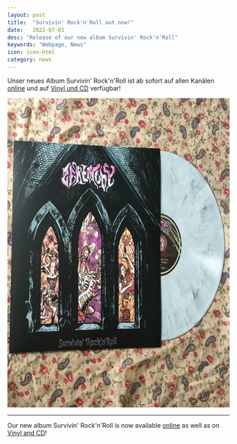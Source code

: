 ```yaml
---
layout: post
title:  "Survivin' Rock'n'Roll out now!"
date:   2022-07-01
desc: "Release of our new album Survivin' Rock'n'Roll"
keywords: "Webpage, News"
icon: icon-html
category: news
---
```


Unser neues Album Survivin' Rock'n'Roll ist ab sofort auf allen Kanälen <a href="https://distrokid.com/hyperfollow/zeremony/survivin-rocknroll-3">online</a> und auf <a href="https://zeremony.bandcamp.com/album/survivin-rocknroll">Vinyl und CD</a> verfügbar!

<a href="https://zeremony.bandcamp.com/album/survivin-rocknroll"><img src="/static/assets/img/landing/srnr-vinyl.jpg" height="700px" width="700px"/></a><br />

<hr />
Our new album Survivin' Rock'n'Roll is now available <a href="https://distrokid.com/hyperfollow/zeremony/survivin-rocknroll-3">online</a> as well as on <a href="https://zeremony.bandcamp.com/album/survivin-rocknroll">Vinyl and CD</a>!
